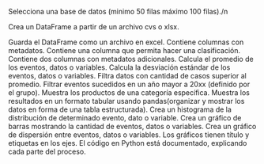 Selecciona una base de datos (minimo 50 filas máximo 100 filas)./n

Crea un DataFrame a partir de un archivo cvs o xlsx.

Guarda el DataFrame como un archivo en excel.
Contiene columnas con metadatos.
Contiene una columna que permita hacer una clasificación.
Contiene dos columnas con metadatos adicionales.
Calcula el promedio de los eventos, datos o variables.
Calcula la desviación estándar de los eventos, datos o variables.
Filtra datos con cantidad de casos superior al promedio.
Filtrar eventos sucedidos en un año mayor a 20xx
(definido por el grupo).
Muestra los productos de una categoría específica.
Muestra los resultados en un formato tabular usando pandas(organizar y mostrar los datos en forma de una tabla estructurada).
Crea un histograma de la distribución de determinado evento, dato o variable.
Crea un gráfico de barras mostrando la cantidad de eventos, datos o variables.
Crea un gráfico de dispersión entre eventos, datos o variables.
Los gráficos tienen título y etiquetas en los ejes.
El código en Python está documentado, explicando cada parte del proceso.

